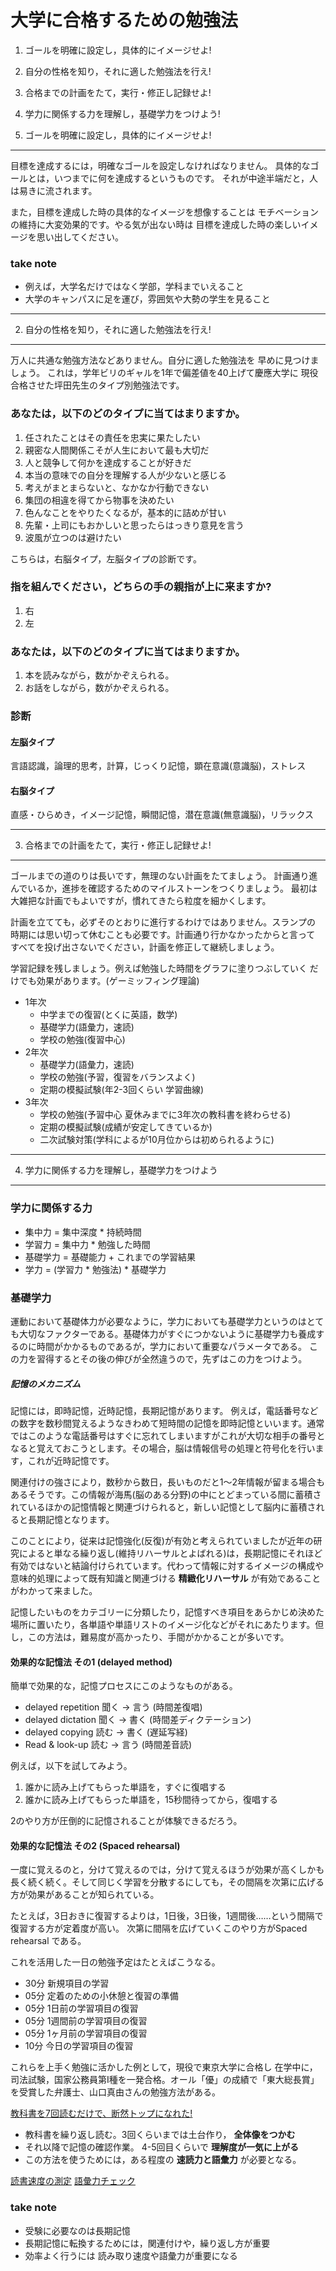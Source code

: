 大学に合格するための勉強法
==============================================

1. ゴールを明確に設定し，具体的にイメージせよ!
2. 自分の性格を知り，それに適した勉強法を行え!
3. 合格までの計画をたて，実行・修正し記録せよ!
4. 学力に関係する力を理解し，基礎学力をつけよう!


 1. ゴールを明確に設定し，具体的にイメージせよ!
----------------------------------------------

目標を達成するには，明確なゴールを設定しなければなりません。
具体的なゴールとは，いつまでに何を達成するというものです。
それが中途半端だと，人は易きに流されます。

また，目標を達成した時の具体的なイメージを想像することは
モチベーションの維持に大変効果的です。やる気が出ない時は
目標を達成した時の楽しいイメージを思い出してください。

### take note

 - 例えば，大学名だけではなく学部，学科までいえること
 - 大学のキャンパスに足を運び，雰囲気や大勢の学生を見ること

**********************************************
 2. 自分の性格を知り，それに適した勉強法を行え!
----------------------------------------------

万人に共通な勉強方法などありません。自分に適した勉強法を
早めに見つけましょう。
これは，学年ビリのギャルを1年で偏差値を40上げて慶應大学に
現役合格させた坪田先生のタイプ別勉強法です。

### あなたは，以下のどのタイプに当てはまりますか。

1. 任されたことはその責任を忠実に果たしたい
2. 親密な人間関係こそが人生において最も大切だ
3. 人と競争して何かを達成することが好きだ
4. 本当の意味での自分を理解する人が少ないと感じる
5. 考えがまとまらないと、なかなか行動できない
6. 集団の相違を得てから物事を決めたい
7. 色んなことをやりたくなるが，基本的に詰めが甘い
8. 先輩・上司にもおかしいと思ったらはっきり意見を言う
9. 波風が立つのは避けたい

こちらは，右脳タイプ，左脳タイプの診断です。

### 指を組んでください，どちらの手の親指が上に来ますか?

1. 右
2. 左

### あなたは，以下のどのタイプに当てはまりますか。

1. 本を読みながら，数がかぞえられる。
2. お話をしながら，数がかぞえられる。

### 診断

#### 左脳タイプ

言語認識，論理的思考，計算，じっくり記憶，顕在意識(意識脳)，ストレス

#### 右脳タイプ

直感・ひらめき，イメージ記憶，瞬間記憶，潜在意識(無意識脳)，リラックス

**********************************************

 3. 合格までの計画をたて，実行・修正し記録せよ!
----------------------------------------------

ゴールまでの道のりは長いです，無理のない計画をたてましょう。
計画通り進んでいるか，進捗を確認するためのマイルストーンをつくりましょう。
最初は大雑把な計画でもよいですが，慣れてきたら粒度を細かくします。

計画を立てても，必ずそのとおりに進行するわけではありません。スランプの
時期には思い切って休むことも必要です。計画通り行かなかったからと言って
すべてを投げ出さないでください，計画を修正して継続しましょう。

学習記録を残しましょう。例えば勉強した時間をグラフに塗りつぶしていく
だけでも効果があります。(ゲーミッフィング理論)

- 1年次
    - 中学までの復習(とくに英語，数学)
    - 基礎学力(語彙力，速読)
    - 学校の勉強(復習中心)
- 2年次
    - 基礎学力(語彙力，速読)
    - 学校の勉強(予習，復習をバランスよく)
    - 定期の模擬試験(年2-3回くらい 学習曲線)
- 3年次
    - 学校の勉強(予習中心 夏休みまでに3年次の教科書を終わらせる)
    - 定期の模擬試験(成績が安定してきているか)
    - 二次試験対策(学科によるが10月位からは初められるように)

**********************************************

 4. 学力に関係する力を理解し，基礎学力をつけよう
----------------------------------------------

### 学力に関係する力

- 集中力 = 集中深度 * 持続時間
- 学習力 = 集中力 * 勉強した時間
- 基礎学力 = 基礎能力 + これまでの学習結果
- 学力 = (学習力 * 勉強法) * 基礎学力

### 基礎学力

運動において基礎体力が必要なように，学力においても基礎学力というのはとても大切なファクターである。基礎体力がすぐにつかないように基礎学力も養成するのに時間がかかるものであるが，学力において重要なパラメータである。
この力を習得するとその後の伸びが全然違うので，先ずはこの力をつけよう。

##### 記憶のメカニズム

記憶には，即時記憶，近時記憶，長期記憶があります。
例えば，電話番号などの数字を数秒間覚えるようなきわめて短時間の記憶を即時記憶といいます。通常ではこのような電話番号はすぐに忘れてしまいますがこれが大切な相手の番号となると覚えておこうとします。その場合，脳は情報信号の処理と符号化を行います，これが近時記憶です。

関連付けの強さにより，数秒から数日，長いものだと1〜2年情報が留まる場合もあるそうです。この情報が海馬(脳のある分野)の中にとどまっている間に蓄積されているほかの記憶情報と関連づけられると，新しい記憶として脳内に蓄積されると長期記憶となります。

このことにより，従来は記憶強化(反復)が有効と考えられていましたが近年の研究によると単なる繰り返し(維持リハーサルとよばれる)は，長期記憶にそれほど有効ではないと結論付けられています。代わって情報に対するイメージの構成や意味的処理によって既有知識と関連づける **精緻化リハーサル** が有効であることがわかって来ました。

記憶したいものをカテゴリーに分類したり，記憶すべき項目をあらかじめ決めた場所に置いたり，各単語や単語リストのイメージ化などがそれにあたります。但し，この方法は，難易度が高かったり、手間がかかることが多いです。

#### 効果的な記憶法 その1 (delayed method)

簡単で効果的な，記憶プロセスにこのようなものがある。

- delayed repetition 聞く → 言う (時間差復唱)
- delayed dictation  聞く → 書く (時間差ディクテーション)
- delayed copying    読む → 書く (遅延写経)
- Read & look-up     読む → 言う (時間差音読)

例えば，以下を試してみよう。

1. 誰かに読み上げてもらった単語を，すぐに復唱する
2. 誰かに読み上げてもらった単語を，15秒間待ってから，復唱する

2のやり方が圧倒的に記憶されることが体験できるだろう。

#### 効果的な記憶法 その2 (Spaced rehearsal)

一度に覚えるのと，分けて覚えるのでは，分けて覚えるほうが効果が高くしかも長く続く続く。そして同じく学習を分散するにしても，その間隔を次第に広げる方が効果があることが知られている。

たとえば，3日おきに復習するよりは，1日後，3日後，1週間後……という間隔で復習する方が定着度が高い。
次第に間隔を広げていくこのやり方がSpaced rehearsal である。

これを活用した一日の勉強予定はたとえばこうなる。

- 30分 新規項目の学習
- 05分 定着のための小休憩と復習の準備
- 05分 1日前の学習項目の復習
- 05分 1週間前の学習項目の復習
- 05分 1ヶ月前の学習項目の復習
- 10分 今日の学習項目の復習



これらを上手く勉強に活かした例として，現役で東京大学に合格し
在学中に，司法試験，国家公務員第I種を一発合格。オール「優」の成績で「東大総長賞」を受賞した弁護士、山口真由さんの勉強方法がある。

[教科書を7回読むだけで、断然トップになれた!](mayu.md)

 - 教科書を繰り返し読む。3回くらいまでは土台作り， **全体像をつかむ**
 - それ以降で記憶の確認作業。 4-5回目くらいで **理解度が一気に上がる**
 - この方法を使うためには，ある程度の **速読力と語彙力** が必要となる。

[読書速度の測定](http://www.kentei.com/sokudoku/02.html)
[語彙力チェック](http://www.kecl.ntt.co.jp/icl/lirg/resources/goitokusei/test-sheet1.html)

### take note

 - 受験に必要なのは長期記憶
 - 長期記憶に転換するためには，関連付けや，繰り返し方が重要
 - 効率よく行うには 読み取り速度や語彙力が重要になる





